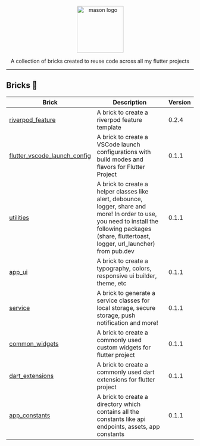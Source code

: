 <p align="center">
<img src="https://raw.githubusercontent.com/felangel/mason/master/assets/mason_full.png" height="125" alt="mason logo" />
</p>

<p align="center">
A collection of bricks created to reuse code across all my flutter projects
</p>

---

## Bricks 🧱

| Brick                                                                | Description                                                                                                              | Version |
| -------------------------------------------------------------------- | ------------------------------------------------------------------------------------------------------------------------ | ------- |
| [riverpod_feature](https://brickhub.dev/bricks/riverpod_feature/0.2.4+4)                     | A brick to create a riverpod feature template | 0.2.4   |
| [flutter_vscode_launch_config](https://brickhub.dev/bricks/riverpod_feature/0.1.1+1)                     | A brick to create a VSCode launch configurations with build modes and flavors for Flutter Project | 0.1.1   |
| [utilities](https://github.com/vinothvino42/mason_bricks/tree/main/bricks/utilities)                     | A brick to create a helper classes like alert, debounce, logger, share and more! In order to use, you need to install the following packages (share, fluttertoast, logger, url_launcher) from pub.dev | 0.1.1   |
| [app_ui](https://github.com/vinothvino42/mason_bricks/tree/main/bricks/app_ui)                     | A brick to create a typography, colors, responsive ui builder, theme, etc | 0.1.1   |
| [service](https://github.com/vinothvino42/mason_bricks/tree/main/bricks/service)                     | A brick to generate a service classes for local storage, secure storage, push notification and more! | 0.1.1   |
| [common_widgets](https://github.com/vinothvino42/mason_bricks/tree/main/bricks/common_widgets)                     | A brick to create a commonly used custom widgets for flutter project | 0.1.1   |
| [dart_extensions](https://github.com/vinothvino42/mason_bricks/tree/main/bricks/dart_extensions)                     | A brick to create a commonly used dart extensions for flutter project | 0.1.1   |
| [app_constants](https://github.com/vinothvino42/mason_bricks/tree/main/bricks/app_constants)                     | A brick to create a directory which contains all the constants like api endpoints, assets, app constants | 0.1.1   |